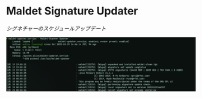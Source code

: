 # Maldet Signature Updater
*シグネチャーのスケジュールアップデート*

![Caputre](https://raw.githubusercontent.com/CrossDarkrix/Maldet-Signature-Updater/main/image/maldet-capture.png)